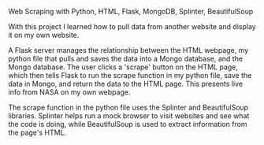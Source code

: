 Web Scraping with Python, HTML, Flask, MongoDB, Splinter, BeautifulSoup

With this project I learned how to pull data from another website and display it on my own website.

A Flask server manages the relationship between the HTML webpage, my python file that pulls and saves the data into a Mongo database, and the Mongo database. The user clicks a 'scrape' button on the HTML page, which then tells Flask to run the scrape function in my python file, save the data in Mongo, and return the data to the HTML page. This presents live info from NASA on my own webpage.

The scrape function in the python file uses the Splinter and BeautifulSoup libraries. Splinter helps run a mock browser to visit websites and see what the code is doing, while BeautifulSoup is used to extract information from the page's HTML.
